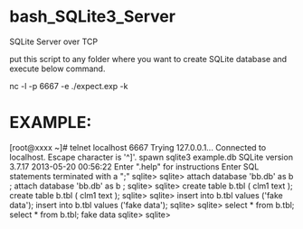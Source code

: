 # bash_SQLite3_Server
SQLite Server over TCP


put this script to any folder where you want to create SQLite database and execute below command.

nc -l -p 6667 -e ./expect.exp -k

# EXAMPLE:

[root@xxxx ~]# telnet localhost 6667
Trying 127.0.0.1...
Connected to localhost.
Escape character is '^]'.
spawn sqlite3 example.db
SQLite version 3.7.17 2013-05-20 00:56:22
Enter ".help" for instructions
Enter SQL statements terminated with a ";"
sqlite> 
sqlite> attach database 'bb.db' as b ;
attach database 'bb.db' as b ;
sqlite> 
sqlite> create table b.tbl ( clm1 text );
create table b.tbl ( clm1 text );
sqlite> 
sqlite> insert into b.tbl values ('fake data');
insert into b.tbl values ('fake data');
sqlite> 
sqlite> select * from b.tbl;
select * from b.tbl;
fake data
sqlite> 
sqlite> 
